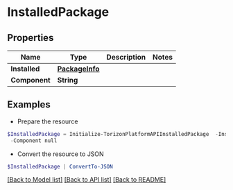 # InstalledPackage
## Properties

Name | Type | Description | Notes
------------ | ------------- | ------------- | -------------
**Installed** | [**PackageInfo**](PackageInfo.md) |  | 
**Component** | **String** |  | 

## Examples

- Prepare the resource
```powershell
$InstalledPackage = Initialize-TorizonPlatformAPIInstalledPackage  -Installed null `
 -Component null
```

- Convert the resource to JSON
```powershell
$InstalledPackage | ConvertTo-JSON
```

[[Back to Model list]](../README.md#documentation-for-models) [[Back to API list]](../README.md#documentation-for-api-endpoints) [[Back to README]](../README.md)

